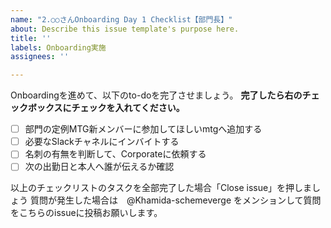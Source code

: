 ```yaml
---
name: "2.○○さんOnboarding Day 1 Checklist【部門長】"
about: Describe this issue template's purpose here.
title: ''
labels: Onboarding実施
assignees: ''

---
```


Onboardingを進めて、以下のto-doを完了させましょう。
**完了したら右のチェックボックスにチェックを入れてください。**

- [ ] 部門の定例MTG新メンバーに参加してほしいmtgへ追加する
- [ ] 必要なSlackチャネルにインバイトする
- [ ] 名刺の有無を判断して、Corporateに依頼する
- [ ] 次の出勤日と本人へ誰が伝えるか確認

以上のチェックリストのタスクを全部完了した場合「Close issue」を押しましょう
質問が発生した場合は　@Khamida-schemeverge をメンションして質問をこちらのissueに投稿お願いします。
